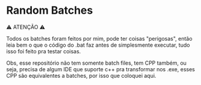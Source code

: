 # Random Batches

⚠ ATENÇÃO ⚠

Todos os batches foram feitos por mim, pode ter coisas "perigosas", então leia bem o que o código do .bat faz antes de simplesmente executar, tudo isso foi feito pra testar coisas.

Obs, esse repositório não tem somente batch files, tem CPP também, ou seja, precisa de algum IDE que suporte c++ pra transformar nos .exe, esses CPP são equivalentes a batches, por isso que coloquei aqui.
